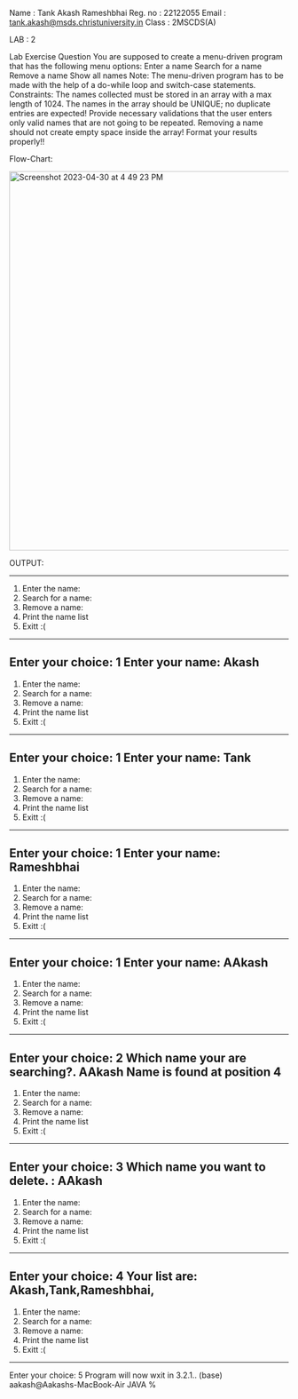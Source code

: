 Name : Tank Akash Rameshbhai
Reg. no : 22122055
Email : tank.akash@msds.christuniversity.in
Class : 2MSCDS(A)


LAB : 2

Lab Exercise Question
You are supposed to create a menu-driven program that has the following menu options:
Enter a name
Search for a name
Remove a name
Show all names
Note:
The menu-driven program has to be made with the help of a do-while loop and switch-case statements.
Constraints:
The names collected must be stored in an array with a max length of 1024.
The names in the array should be UNIQUE; no duplicate entries are expected!
Provide necessary validations that the user enters only valid names that are not going to be repeated.
Removing a name should not create empty space inside the array!
Format your results properly!!
 
 
 Flow-Chart:
 
 
 
 
 
 
 
 <img width="683" alt="Screenshot 2023-04-30 at 4 49 23 PM" src="https://user-images.githubusercontent.com/113900848/235350373-3c1131c5-0f43-486c-a6ba-10b5290344ef.png">

 
 
 OUTPUT:

-----------------------------
 1. Enter the name:    
 2. Search for a name: 
 3. Remove a name:    
 4. Print the name list  
 5. Exitt :(              
-----------------------------
Enter your choice: 
1
Enter your name: Akash
-----------------------------
 1. Enter the name:    
 2. Search for a name: 
 3. Remove a name:    
 4. Print the name list  
 5. Exitt :(              
-----------------------------
Enter your choice: 
1
Enter your name: Tank
-----------------------------
 1. Enter the name:    
 2. Search for a name: 
 3. Remove a name:    
 4. Print the name list  
 5. Exitt :(              
-----------------------------
Enter your choice: 
1
Enter your name: Rameshbhai
-----------------------------
 1. Enter the name:    
 2. Search for a name: 
 3. Remove a name:    
 4. Print the name list  
 5. Exitt :(              
-----------------------------
Enter your choice: 
1 
Enter your name: AAkash
-----------------------------
 1. Enter the name:    
 2. Search for a name: 
 3. Remove a name:    
 4. Print the name list  
 5. Exitt :(              
-----------------------------
Enter your choice: 
2
Which name your are searching?.
AAkash
Name is found at position 4
-----------------------------
 1. Enter the name:    
 2. Search for a name: 
 3. Remove a name:    
 4. Print the name list  
 5. Exitt :(              
-----------------------------
Enter your choice: 
3
Which name you want to delete. :
AAkash
-----------------------------
 1. Enter the name:    
 2. Search for a name: 
 3. Remove a name:    
 4. Print the name list  
 5. Exitt :(              
-----------------------------
Enter your choice: 
4
Your list are: 
Akash,Tank,Rameshbhai,
-----------------------------
 1. Enter the name:    
 2. Search for a name: 
 3. Remove a name:    
 4. Print the name list  
 5. Exitt :(              
-----------------------------
Enter your choice: 
5
Program will now wxit in 3.2.1..
(base) aakash@Aakashs-MacBook-Air JAVA % 
